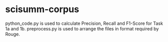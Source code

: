 # scisumm-corpus

python_code.py is used to calculate Precision, Recall and F1-Score for Task 1a and 1b.
preprocess.py is used to arrange the files in format required by Rouge.
